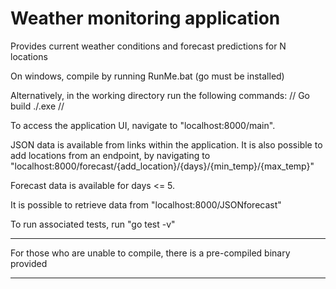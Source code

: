 # Weather monitoring application
Provides current weather conditions and forecast predictions for N locations

On windows, compile by running RunMe.bat (go must be installed)

Alternatively, in the working directory run the following commands:
//
Go build
./.exe
//

To access the application UI, navigate to "localhost:8000/main".

JSON data is available from links within the application. It is also possible to add locations from an endpoint, by navigating to "localhost:8000/forecast/{add_location}/{days}/{min_temp}/{max_temp}"

Forecast data is available for days <= 5.

It is possible to retrieve data from "localhost:8000/JSONforecast"

To run associated tests, run "go test -v"

******
For those who are unable to compile, there is a pre-compiled binary provided
******
